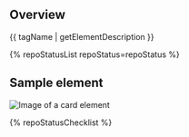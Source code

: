 ## Overview

{{ tagName | getElementDescription }}

{% repoStatusList repoStatus=repoStatus %}


## Sample element

<uxdot-example width-adjustment="442px">
  <img src="{{ 'card.svg' | url }}" alt="Image of a card element">
</uxdot-example>

{% repoStatusChecklist %}
